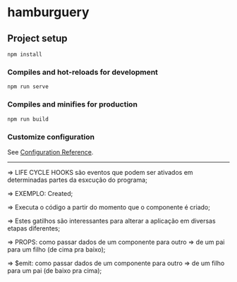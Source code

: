 # hamburguery

## Project setup
```
npm install
```

### Compiles and hot-reloads for development
```
npm run serve
```

### Compiles and minifies for production
```
npm run build
```

### Customize configuration
See [Configuration Reference](https://cli.vuejs.org/config/).

---------------------

=> LIFE CYCLE HOOKS são eventos que podem ser ativados em determinadas partes da esxcução do programa;

=> EXEMPLO: Created;

=> Executa o código a partir do momento que o componente é criado;

=> Estes gatilhos são interessantes para alterar a aplicação em diversas etapas diferentes;

=> PROPS: como passar dados de um componente para outro => de um pai para um filho (de cima pra baixo);

=> $emit: como passar dados de um componente para outro => de um filho para um pai (de baixo pra cima);
